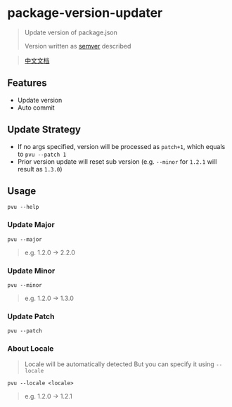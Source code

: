 # package-version-updater

> Update version of package.json
>
> Version written as [semver](https://semver.org/) described

> [中文文档](./README.zh_CN.md)

## Features

* Update version
* Auto commit

## Update Strategy

* If no args specified, version will be processed as `patch+1`, which equals to `pvu --patch 1`
* Prior version update will reset sub version (e.g. `--minor` for `1.2.1` will result as `1.3.0`)

## Usage

``` shell
pvu --help
```

### Update Major

```
pvu --major
```

> e.g. 1.2.0 -> 2.2.0

### Update Minor

```
pvu --minor
```

> e.g. 1.2.0 -> 1.3.0

### Update Patch

```
pvu --patch
```

### About Locale

> Locale will be automatically detected
> But you can specify it using `--locale`

```shell
pvu --locale <locale>
```

> e.g. 1.2.0 -> 1.2.1
